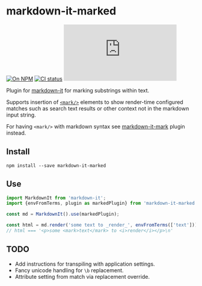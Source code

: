 # markdown-it-marked

[![On NPM][npm-badge]][npm-link]
[![CI status][gate-badge]][gate-link]
[![UMD size][size-badge]][size-link]

Plugin for [markdown-it] for marking substrings within text.

Supports insertion of [`<mark/>`] elements to show render-time configured matches such as
search text results or other context not in the markdown input string.

For having `<mark/>` with markdown syntax see [markdown-it-mark] plugin instead.


## Install

    npm install --save markdown-it-marked


## Use

```js
import MarkdownIt from 'markdown-it';
import {envFromTerms, plugin as markedPlugin} from 'markdown-it-marked';

const md = MarkdownIt().use(markedPlugin);

const html = md.render('some text to _render_', envFromTerms(['text']));
// html === '<p>some <mark>text</mark> to <i>render</i></p>\n'
```


## TODO

* Add instructions for transpiling with application settings.
* Fancy unicode handling for `\b` replacement.
* Attribute setting from match via replacement override.


[npm-badge]: https://img.shields.io/npm/v/markdown-it-marked.svg
[npm-link]: https://www.npmjs.com/package/markdown-it-marked
[gate-badge]: https://github.com/VisualMeaning/markdown-it-marked/workflows/gate/badge.svg
[gate-link]: https://github.com/VisualMeaning/markdown-it-marked/actions
[size-badge]: https://img.badgesize.io/https:/unpkg.com/markdown-it-marked/dist/markdown-it-marked.js?label=gzip&compression=gzip
[size-link]: https://unpkg.com/markdown-it-marked/dist/markdown-it-marked.js
[markdown-it]: https://github.com/markdown-it/markdown-it/
[`<mark/>`]: https://developer.mozilla.org/docs/Web/HTML/Element/mark
[markdown-it-mark]: https://github.com/markdown-it/markdown-it-mark
